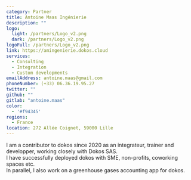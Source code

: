 ```yaml
---
category: Partner
title: Antoine Maas Ingénierie
description: ""
logo:
  light: /partners/Logo_v2.png
  dark: /partners/Logo_v2.png
logoFull: /partners/Logo_v2.png
link: https://amingenierie.dokos.cloud
services:
  - Consulting
  - Integration
  - Custom developments
emailAddress: antoine.maas@gmail.com
phoneNumber: (+33) 06.36.19.95.27
twitter: ""
github: ""
gitlab: "antoine.maas"
color:
  - '#f94345'
regions:
  - France
location: 272 Allée Coignet, 59000 Lille
---
```


I am a contributor to dokos since 2020 as an integrateur, trainer and developper, working closely with Dokos SAS.  
I have successfully deployed dokos with SME, non-profits, coworking spaces etc.  
In parallel, I also work on a greenhouse gases accounting app for dokos.  